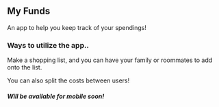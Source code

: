 ## My Funds

An app to help you keep track of your spendings!

### Ways to utilize the app..

Make a shopping list, and you can have your family or roommates to add onto the list.

You can also split the costs between users!

##### Will be available for mobile soon!
